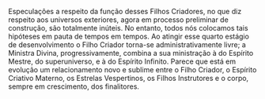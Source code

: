 ﻿Especulaçôes a respeito da função desses Filhos Criadores, no que diz respeito aos universos exteriores, agora em processo preliminar de construção, são totalmente inúteis. No entanto, todos nós colocamos tais hipóteses em pauta de tempos em tempos. Ao atingir esse quarto estágio de desenvolvimento o Filho Criador torna-se administrativamente livre; a Ministra Divina, progressivamente, combina a sua ministração à do Espírito Mestre, do superuniverso, e à do Espírito Infinito. Parece que está em evolução um relacionamento novo e sublime entre o Filho Criador, o Espírito Criativo Materno, os Estrelas Vespertinos, os Filhos Instrutores e o corpo, sempre em crescimento, dos finalitores.